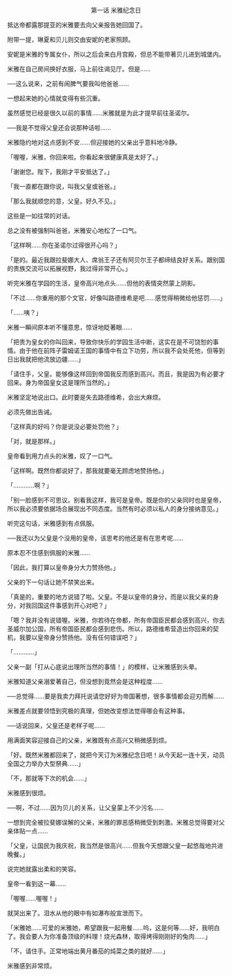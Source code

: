<p align="center">第一话 米雅纪念日</p>

抵达帝都露那提亚的米雅要去向父亲报告她回国了。

附带一提，琳夏和贝儿则交由安妮的老家照顾。

安妮是米雅的专属女仆，所以之后会来白月宫殿，但总不能带著贝儿进到城堡内。

米雅在自己房间换好衣服，马上前往谒见厅。但是……

──这么说来，之前有闹脾气要我叫他爸爸……

一想起来她的心情就变得有些沉重。

虽然感觉已经是很久以前的事情……米雅就是为此才提早前往圣诺尔。

──我是不觉得父皇还会说那种话啦……

米雅隐约地对这点感到不安……但迎接她的父亲出乎意料地冷静。

「喔喔，米雅，你回来啦。你看起来很健康真是太好了。」

「谢谢您。陛下，我刚才平安抵达了。」

「我一直都在跟你说，叫我父皇或爸爸。」

「那么我就顺您的意，父皇。好久不见。」

这些是一如往常的对话。

总之没有被强制叫爸爸，米雅安心地松了一口气。

「这样啊……你在圣诺尔过得很开心吗？」

「是的。最近我跟拉斐娜大人、席翁王子还有阿贝尔王子都缔结良好关系。跟别国的贵族交流可以拓展视野，我过得非常开心。」

听完米雅在学园的生活，皇帝高兴地点头……但他的表情突然蒙上阴影。

「不过……你重用的那个文官，好像叫路德维希是吧……感觉得稍微给他惩罚……」

「……咦？」

米雅一瞬间原本听不懂意思，惊讶地眨著眼……

「把贵为皇女的你叫回来，导致你快乐的学园生活中断，这实在是不可饶恕的事情。由于他在前阵子雷姆诺王国的事情中有立下功劳，所以我不会处死他，但等到日出我就把他流放边疆……」

「请住手，父皇。能够像这样回到帝国我反而感到高兴。而且，我是因为有必要才回来。身为帝国皇女这是理所当然的。」

米雅坚定地说出口。此时要是失去路德维希，会出大麻烦。

必须先做出告诫。

「这样真的好吗？你是说没必要处罚他？」

「对，就是那样。」

皇帝看到用力点头的米雅，叹了一口气。

「这样啊。既然你都说好了，那我就要毫无顾虑地赞扬他。」

「…………啊？」

「别一脸感到不可思议。别看我这样，我可是皇帝。既是你的父亲同时也是皇帝，所以我必须要依据场合展现出不同态度。当然有时必须以私人的身分接纳意见。」

听完这句话，米雅感到有点佩服。

──我还以为父皇是个没用的皇帝，该思考的他还是有在思考呢……

原本忍不住感到佩服的米雅……

「因此，我打算以皇帝身分大力赞扬他。」

父亲的下一句话让她不禁笑出来。

「真是的，重要的地方说错了啦。父皇。不是以皇帝的身分，而是以我父亲的身分，对我回国这件事感到开心对吧？」

「嗯？我并没有说错喔。米雅，你若待在帝都，所有帝国臣民都会感到高兴，你去圣威尔加公国，所有帝国臣民都会感到悲伤。所以，路德维希营造出你回来的契机，我要以皇帝身分赞扬他。没有任何错误吧？」

「…………」

父亲一副「打从心底说出理所当然的事情！」的模样，让米雅感到头晕。

米雅知道父亲溺爱著自己，但没想到竟然会是这种程度……

──总觉得……要是我卖力拜托说请您好好为帝国著想，很多事情都会迎刃而解……

米雅差点就要领悟到究极的真理，但她改变想法觉得哪会有这种事。

──话说回来，父皇还是老样子呢……

用满面笑容迎接自己的父亲，米雅既有点高兴又稍微感到烦。

「好。既然米雅都回来了，就把今天订为米雅纪念日吧！从今天起一连十天，动员全国之力举办大型祭典……」

「不，那就等下次的机会……」

米雅感到很烦。

──啊，不过……因为贝儿的关系，让父皇蒙上不少污名……

一想到完全被拉斐娜误解的父亲，米雅的罪恶感稍微受到刺激。米雅总觉得要对父亲体贴一点……

「父皇，让国民为我庆祝，我当然是很高兴……但我今天想跟父皇一起悠哉地共进晚餐。」

说完她就露出柔和的笑容。

皇帝一看到这一幕……

「喔喔……喔喔！」

就哭出来了。泪水从他的眼中有如瀑布般宣泄而下。

「米雅她……可爱的米雅她，希望跟我一起用餐……呜，这是何等……好，我明白了。我会要人为你准备顶级的料理！烧光森林，取得烤得刚刚好的兔肉……」

「不，请住手。正常地端出黄月番茄的炖菜之类的就好……」

米雅感到非常烦。

